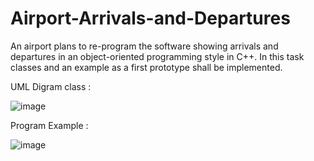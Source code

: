 # Airport-Arrivals-and-Departures
An airport plans to re-program the software showing arrivals and departures in an object-oriented programming style in C++. In this task classes and an example as a first prototype shall be implemented.


UML Digram class : 


![image](https://user-images.githubusercontent.com/29509292/140306703-c4c75c42-cca3-481c-a0e1-d3ba40c561e3.png)



Program Example : 


![image](https://user-images.githubusercontent.com/29509292/140306794-e5b025f8-3dd9-4d5d-9e9b-8240b14a616d.png)
